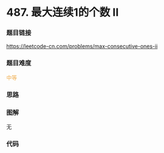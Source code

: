 # 487. 最大连续1的个数 II

### 题目链接

https://leetcode-cn.com/problems/max-consecutive-ones-ii

### 题目难度

<font color=#F0AD4E>中等</font>

### 思路



### 图解

无

### 代码

```python
```